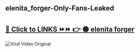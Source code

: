 
 ## elenita_forger-Only-Fans-Leaked

# <h2><a href="https://clipsfans.com/elenita_forger&ref=git">🔗 Click to LINKS ⏩⏩ 👉 🟢 elenita forger </a></h2>

<a href="https://clipsfans.com/elenita_forger&ref=git" rel="nofollow" data-target="animated-image.originalLink"><img src="https://i.ibb.co.com/xMMVF88/686577567.gif" alt="Viral Video Original" style="max-width: 100%; display: inline-block;" data-target="animated-image.originalImage"></a>

